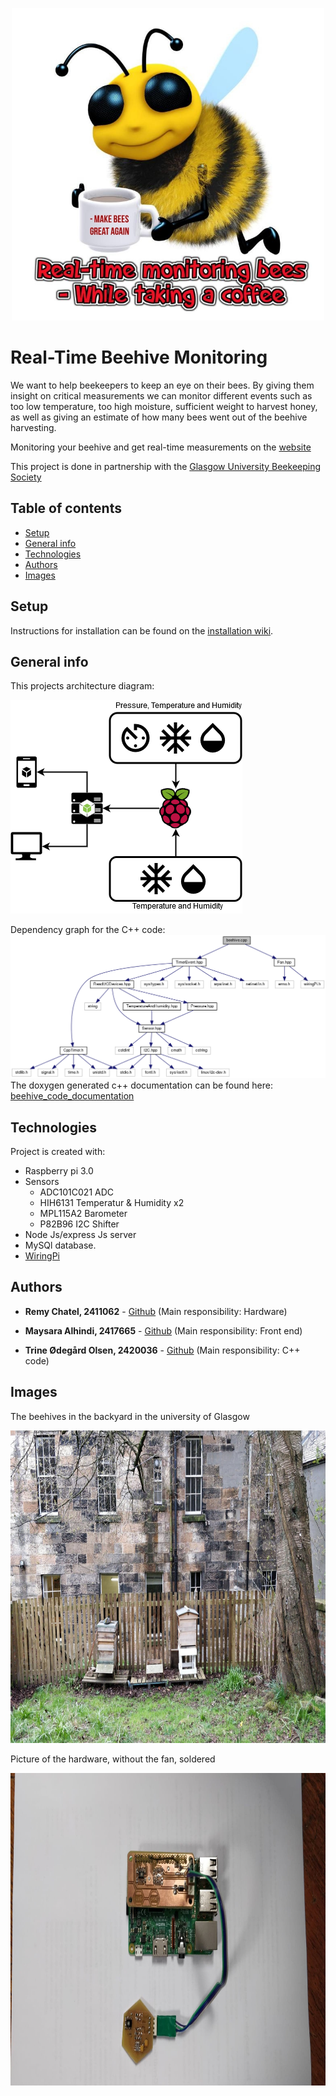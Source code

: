 

<p align="center">
	<a href="https://beehiveproject.herokuapp.com/">
	<img src="bee_pic.jpg"
	 title="Bee" alt="FVCproductions" width="500" height="500" ></a></p>




# Real-Time Beehive Monitoring

We want to help beekeepers to keep an eye on their bees. By giving them insight on critical measurements we can monitor different events such as too low temperature, too high moisture, sufficient weight to harvest honey, as well as giving an estimate of how many bees went out of the beehive harvesting.

Monitoring your beehive and get real-time measurements on the [website](https://beehiveproject.herokuapp.com/)

This project is done in partnership with the [Glasgow University Beekeeping Society](https://www.facebook.com/GUBeekeepingSociety/)

## Table of contents
* [Setup](#setup)
* [General info](#general-info)
* [Technologies](#technologies)
* [Authors](#authors)
* [Images](#images)

## Setup

Instructions for installation can be found on the [installation wiki](https://github.com/MaysaraHolmes/beehive/wiki/Installation).

## General info
This projects architecture diagram:

<img src="ArchitectureDiagram.png" title="Architecture" ></a>

Dependency graph for the C++ code:
<img src="dependency_graph.png" title="Dependency_graph" ></a>
The doxygen generated c++ documentation can be found here: [beehive_code_documentation](https://github.com/MaysaraHolmes/beehive/blob/master/documentation/beehive_code_documentation.pdf)


## Technologies

Project is created with:
* Raspberry pi 3.0
* Sensors
	* ADC101C021 ADC
	* HIH6131 Temperatur & Humidity x2
	* MPL115A2 Barometer
	* P82B96 I2C Shifter
* Node Js/express Js server
* MySQl database.
* [WiringPi](http://wiringpi.com/reference/core-functions/) 

## Authors

* **Remy Chatel, 2411062**  - [Github](https://github.com/RemyChatel) (Main responsibility: Hardware)

* **Maysara Alhindi, 2417665**  - [Github](https://github.com/MaysaraHolmes) (Main responsibility: Front end)

* **Trine Ødegård Olsen, 2420036**  - [Github](https://github.com/trineoo) (Main responsibility: C++ code)

## Images

The beehives in the backyard in the university of Glasgow
<p align="center">
	<a href="https://beehiveproject.herokuapp.com/">
	<img src="beehive.jpg"
	 title="hive" alt="beehive" width="800" height="500" ></a></p>
	 
Picture of the hardware, without the fan, soldered
<p align="center">
	<a href="https://beehiveproject.herokuapp.com/">
	<img src="hardware.jpg"
	 title="hw" alt="hardware" width="800" height="500" ></a></p>



